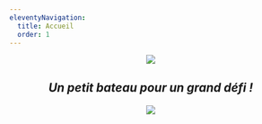 ```yaml
---
eleventyNavigation:
  title: Accueil
  order: 1
---
```

<p style="text-align: center"><img src="/images/logo_TDMB_ok.jpg"></p>

<h2 style="text-align: center"><em>Un petit bateau pour un grand défi !</em></h2><h4 style="text-align: center"><img src="/images/titre_ok_1.jpg"></h4>
